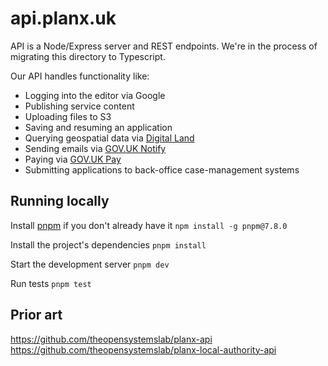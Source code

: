 # api.planx.uk

API is a Node/Express server and REST endpoints. We're in the process of migrating this directory to Typescript.

Our API handles functionality like: 
- Logging into the editor via Google
- Publishing service content
- Uploading files to S3
- Saving and resuming an application
- Querying geospatial data via [Digital Land](https://www.planning.data.gov.uk/)
- Sending emails via [GOV.UK Notify](https://www.notifications.service.gov.uk/)
- Paying via [GOV.UK Pay](https://www.payments.service.gov.uk/)
- Submitting applications to back-office case-management systems

## Running locally

Install [pnpm](https://pnpm.io) if you don't already have it `npm install -g pnpm@7.8.0`

Install the project's dependencies `pnpm install`

Start the development server `pnpm dev`

Run tests `pnpm test`

## Prior art

https://github.com/theopensystemslab/planx-api
https://github.com/theopensystemslab/planx-local-authority-api
